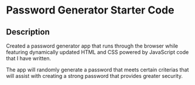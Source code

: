 # Password Generator Starter Code

## Description
Created a password generator app that runs through the browser while featuring dynamically updated HTML and CSS powered by JavaScript code that I have written.

The app will randomly generate a password that meets certain criterias that will assist with creating a strong password that provides greater security.